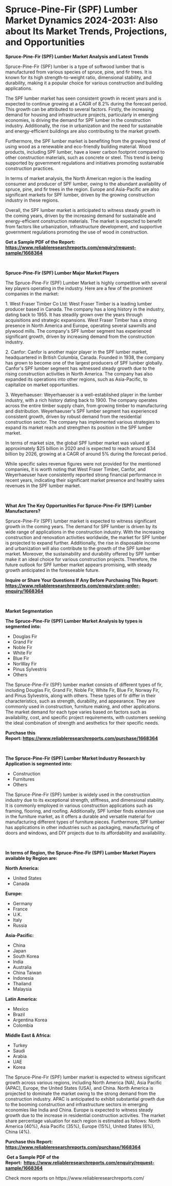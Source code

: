 <p><h1>Spruce-Pine-Fir (SPF) Lumber Market Dynamics 2024-2031: Also about Its Market Trends, Projections, and Opportunities</h1></p><p><strong>Spruce-Pine-Fir (SPF) Lumber Market Analysis and Latest Trends</strong></p>
<p><p>Spruce-Pine-Fir (SPF) lumber is a type of softwood lumber that is manufactured from various species of spruce, pine, and fir trees. It is known for its high strength-to-weight ratio, dimensional stability, and durability, making it a popular choice for various construction and building applications.</p><p>The SPF lumber market has seen consistent growth in recent years and is expected to continue growing at a CAGR of 8.2% during the forecast period. This growth can be attributed to several factors. Firstly, the increasing demand for housing and infrastructure projects, particularly in emerging economies, is driving the demand for SPF lumber in the construction industry. Additionally, the rise in urbanization and the need for sustainable and energy-efficient buildings are also contributing to the market growth.</p><p>Furthermore, the SPF lumber market is benefiting from the growing trend of using wood as a renewable and eco-friendly building material. Wood products, including SPF lumber, have a lower carbon footprint compared to other construction materials, such as concrete or steel. This trend is being supported by government regulations and initiatives promoting sustainable construction practices.</p><p>In terms of market analysis, the North American region is the leading consumer and producer of SPF lumber, owing to the abundant availability of spruce, pine, and fir trees in the region. Europe and Asia-Pacific are also significant markets for SPF lumber, driven by the growing construction industry in these regions.</p><p>Overall, the SPF lumber market is anticipated to witness steady growth in the coming years, driven by the increasing demand for sustainable and energy-efficient construction materials. The market is expected to benefit from factors like urbanization, infrastructure development, and supportive government regulations promoting the use of wood in construction.</p></p>
<p><strong>Get a Sample PDF of the Report:&nbsp; <a href="https://www.reliableresearchreports.com/enquiry/request-sample/1668364">https://www.reliableresearchreports.com/enquiry/request-sample/1668364</a></strong></p>
<p>&nbsp;</p>
<p><strong>Spruce-Pine-Fir (SPF) Lumber Major Market Players</strong></p>
<p><p>The Spruce-Pine-Fir (SPF) Lumber Market is highly competitive with several key players operating in the industry. Here are a few of the prominent companies in the market:</p><p>1. West Fraser Timber Co Ltd: West Fraser Timber is a leading lumber producer based in Canada. The company has a long history in the industry, dating back to 1955. It has steadily grown over the years through acquisitions and strategic expansions. West Fraser Timber has a strong presence in North America and Europe, operating several sawmills and plywood mills. The company's SPF lumber segment has experienced significant growth, driven by increasing demand from the construction industry.</p><p>2. Canfor: Canfor is another major player in the SPF lumber market, headquartered in British Columbia, Canada. Founded in 1938, the company has grown to become one of the largest producers of SPF lumber globally. Canfor's SPF lumber segment has witnessed steady growth due to the rising construction activities in North America. The company has also expanded its operations into other regions, such as Asia-Pacific, to capitalize on market opportunities.</p><p>3. Weyerhaeuser: Weyerhaeuser is a well-established player in the lumber industry, with a rich history dating back to 1900. The company operates across the entire timber supply chain, from growing timber to manufacturing and distribution. Weyerhaeuser's SPF lumber segment has experienced consistent growth, driven by robust demand from the residential construction sector. The company has implemented various strategies to expand its market reach and strengthen its position in the SPF lumber market.</p><p>In terms of market size, the global SPF lumber market was valued at approximately $25 billion in 2020 and is expected to reach around $34 billion by 2026, growing at a CAGR of around 5% during the forecast period.</p><p>While specific sales revenue figures were not provided for the mentioned companies, it is worth noting that West Fraser Timber, Canfor, and Weyerhaeuser have consistently reported strong financial performance in recent years, indicating their significant market presence and healthy sales revenues in the SPF lumber market.</p></p>
<p>&nbsp;</p>
<p><strong>What Are The Key Opportunities For Spruce-Pine-Fir (SPF) Lumber Manufacturers?</strong></p>
<p><p>Spruce-Pine-Fir (SPF) lumber market is expected to witness significant growth in the coming years. The demand for SPF lumber is driven by its wide range of applications in the construction industry. With the increasing construction and renovation activities worldwide, the market for SPF lumber is projected to expand further. Additionally, the rise in disposable income and urbanization will also contribute to the growth of the SPF lumber market. Moreover, the sustainability and durability offered by SPF lumber make it an ideal choice for various construction projects. Therefore, the future outlook for SPF lumber market appears promising, with steady growth anticipated in the foreseeable future.</p></p>
<p><strong>Inquire or Share Your Questions If Any Before Purchasing This Report: <a href="https://www.reliableresearchreports.com/enquiry/pre-order-enquiry/1668364">https://www.reliableresearchreports.com/enquiry/pre-order-enquiry/1668364</a></strong></p>
<p>&nbsp;</p>
<p><strong>Market Segmentation</strong></p>
<p><strong>The Spruce-Pine-Fir (SPF) Lumber Market Analysis by types is segmented into:</strong></p>
<p><ul><li>Douglas Fir</li><li>Grand Fir</li><li>Noble Fir</li><li>White Fir</li><li>Blue Fir</li><li>NorWay Fir</li><li>Pinus Sylvestris</li><li>Others</li></ul></p>
<p><p>The Spruce-Pine-Fir (SPF) lumber market consists of different types of fir, including Douglas Fir, Grand Fir, Noble Fir, White Fir, Blue Fir, Norway Fir, and Pinus Sylvestris, along with others. These types of fir differ in their characteristics, such as strength, durability, and appearance. They are commonly used in construction, furniture making, and other applications. The market demand for each type varies based on factors such as availability, cost, and specific project requirements, with customers seeking the ideal combination of strength and aesthetics for their specific needs.</p></p>
<p><strong>Purchase this Report:&nbsp;<a href="https://www.reliableresearchreports.com/purchase/1668364">https://www.reliableresearchreports.com/purchase/1668364</a></strong></p>
<p>&nbsp;</p>
<p><strong>The Spruce-Pine-Fir (SPF) Lumber Market Industry Research by Application is segmented into:</strong></p>
<p><ul><li>Construction</li><li>Furnitures</li><li>Others</li></ul></p>
<p><p>The Spruce-Pine-Fir (SPF) lumber is widely used in the construction industry due to its exceptional strength, stiffness, and dimensional stability. It is commonly employed in various construction applications such as framing, flooring, and roofing. Additionally, SPF lumber finds extensive use in the furniture market, as it offers a durable and versatile material for manufacturing different types of furniture pieces. Furthermore, SPF lumber has applications in other industries such as packaging, manufacturing of doors and windows, and DIY projects due to its affordability and availability.</p></p>
<p>&nbsp;</p>
<p><strong>In terms of Region, the Spruce-Pine-Fir (SPF) Lumber Market Players available by Region are:</strong></p>
<p>
    <p> <strong> North America: </strong>
        <ul>
            <li>United States</li>
            <li>Canada</li>
        </ul>
        </p> 
    <p> <strong> Europe: </strong>
        <ul>
            <li>Germany</li>
            <li>France</li>
            <li>U.K.</li>
            <li>Italy</li>
            <li>Russia</li>
        </ul>
        </p> 
    <p> <strong> Asia-Pacific: </strong>
        <ul>
            <li>China</li>
            <li>Japan</li>
            <li>South Korea</li>
            <li>India</li>
            <li>Australia</li>
            <li>China Taiwan</li>
            <li>Indonesia</li>
            <li>Thailand</li>
            <li>Malaysia</li>
        </ul>
        </p> 
    <p> <strong> Latin America: </strong>
        <ul>
            <li>Mexico</li>
            <li>Brazil</li>
            <li>Argentina Korea</li>
            <li>Colombia</li>
        </ul>
        </p> 
    <p> <strong> Middle East & Africa: </strong>
        <ul>
            <li>Turkey</li>
            <li>Saudi</li>
            <li>Arabia</li>
            <li>UAE</li>
            <li>Korea</li>
        </ul>
    </p>
    </p>
<p><p>The Spruce-Pine-Fir (SPF) lumber market is expected to witness significant growth across various regions, including North America (NA), Asia Pacific (APAC), Europe, the United States (USA), and China. North America is projected to dominate the market owing to the strong demand from the construction industry. APAC is anticipated to exhibit substantial growth due to the booming construction and infrastructure sectors in emerging economies like India and China. Europe is expected to witness steady growth due to the increase in residential construction activities. The market share percentage valuation for each region is estimated as follows: North America (40%), Asia Pacific (35%), Europe (15%), United States (6%), China (4%).</p></p>
<p><strong>Purchase this Report: <a href="https://www.reliableresearchreports.com/purchase/1668364">https://www.reliableresearchreports.com/purchase/1668364</a></strong></p>
<p>&nbsp;<strong>Get a Sample PDF of the Report:&nbsp;&nbsp;<a href="https://www.reliableresearchreports.com/enquiry/request-sample/1668364">https://www.reliableresearchreports.com/enquiry/request-sample/1668364</a></strong></p>
<p><strong></strong></p>
<p>Check more reports on https://www.reliableresearchreports.com/</p>
